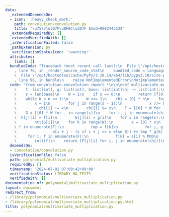 ```yaml
---
data:
  _extendedDependsOn:
  - icon: ':heavy_check_mark:'
    path: convolution/convolution.py
    title: "\u7573\u307F\u8FBC\u307F $mod=998244353$"
  _extendedRequiredBy: []
  _extendedVerifiedWith: []
  _isVerificationFailed: false
  _pathExtension: py
  _verificationStatusIcon: ':warning:'
  attributes:
    links: []
  bundledCode: "Traceback (most recent call last):\n  File \"/opt/hostedtoolcache/PyPy/3.10.14/x64/lib/pypy3.10/site-packages/onlinejudge_verify/documentation/build.py\"\
    , line 76, in _render_source_code_stat\n    bundled_code = language.bundle(\n\
    \  File \"/opt/hostedtoolcache/PyPy/3.10.14/x64/lib/pypy3.10/site-packages/onlinejudge_verify/languages/python.py\"\
    , line 96, in bundle\n    raise NotImplementedError\nNotImplementedError\n"
  code: "from convolution.convolution import *\n\n\ndef multivariate_multiplication(\n\
    \    f: list[int], g: list[int], base: list[int]\n) -> list[int]:\n    n = len(f)\n\
    \    s = len(base)\n    W = 1\n    if s == 0:\n        return [f[0] * g[0] % MOD]\n\
    \    while W < n << 1:\n        W <<= 1\n    chi = [0] * n\n    for i in range(n):\n\
    \        x = i\n        for j in range(s - 1):\n            x //= base[j]\n  \
    \          chi[i] += x\n        chi[i] %= s\n    F = [[0] * W for _ in range(s)]\n\
    \    G = [[0] * W for _ in range(s)]\n    for i, j in enumerate(chi):\n      \
    \  F[j][i] = f[i]\n        G[j][i] = g[i]\n    for i in range(s):\n        ntt(F[i])\n\
    \        ntt(G[i])\n    for k in range(W):\n        a = [0] * s\n        for i,\
    \ f in enumerate(F):\n            tmp = f[k]\n            for j, g in enumerate(G):\n\
    \                a[i + j - (s if i + j >= s else 0)] += tmp * g[k] % MOD\n   \
    \     for i, f in enumerate(F):\n            f[k] = a[i] % MOD\n    for f in F:\n\
    \        intt(f)\n    return [F[j][i] for i, j in enumerate(chi)]\n"
  dependsOn:
  - convolution/convolution.py
  isVerificationFile: false
  path: polynomial/multivariate_multiplication.py
  requiredBy: []
  timestamp: '2024-07-02 07:09:42+09:00'
  verificationStatus: LIBRARY_NO_TESTS
  verifiedWith: []
documentation_of: polynomial/multivariate_multiplication.py
layout: document
redirect_from:
- /library/polynomial/multivariate_multiplication.py
- /library/polynomial/multivariate_multiplication.py.html
title: polynomial/multivariate_multiplication.py
---
```

